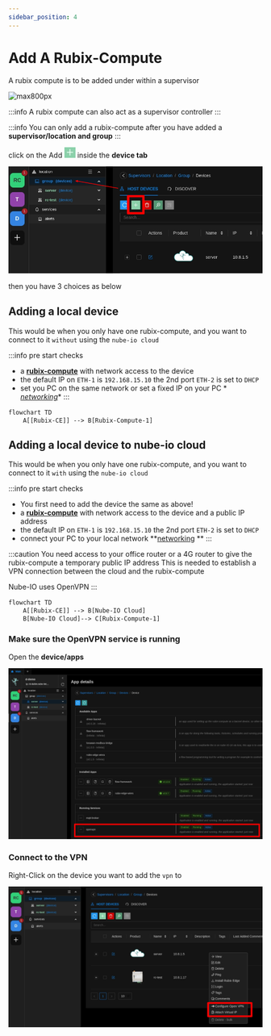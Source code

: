 ```yaml
---
sidebar_position: 4
---
```


# Add A Rubix-Compute

A rubix compute is to be added under within a supervisor

![max800px](img/adding-host.gif)

:::info
A rubix compute can also act as a supervisor controller
:::

:::info
You can only add a rubix-compute after you have added a **supervisor/location and group**
:::

click on the Add ![add-button.png](../img/apps/add-button.png) inside the **device tab**

![max800px](../../hardware/controllers/supervisors/rubix-compute/img/add-device.png)

then you have 3 choices as below

## Adding a local device

This would be when you only have one rubix-compute, and you want to connect to it `without` using the `nube-io cloud`

:::info pre start checks

- a **[rubix-compute](../../hardware/controllers/supervisors/rubix-compute/overview.md)** with network access to the
  device
- the default IP on `ETH-1` is `192.168.15.10` the 2nd port `ETH-2` is set to `DHCP`
- set you PC on the same network or set a fixed IP on your PC *
  *[networking](../../hardware/controllers/supervisors/rubix-compute/networks.md)**
  :::

```mermaid
flowchart TD
    A[[Rubix-CE]] --> B[Rubix-Compute-1]
```

## Adding a local device to nube-io cloud

This would be when you only have one rubix-compute, and you want to connect to it `with` using the `nube-io cloud`

:::info pre start checks

- You first need to add the device the same as above!
- a **[rubix-compute](../../hardware/controllers/supervisors/rubix-compute/overview.md)** with network access to the
  device and a public IP address
- the default IP on `ETH-1` is `192.168.15.10` the 2nd port `ETH-2` is set to `DHCP`
- connect your PC to your local network **[networking](../../hardware/controllers/supervisors/rubix-compute/networks.md)
  **
  :::

:::caution
You need access to your office router or a 4G router to give the rubix-compute a temporary public IP address
This is needed to establish a VPN connection between the cloud and the rubix-compute

Nube-IO uses OpenVPN
:::

```mermaid
flowchart TD
    A[[Rubix-CE]] --> B[Nube-IO Cloud]
    B[Nube-IO Cloud]--> C[Rubix-Compute-1]
```

### Make sure the OpenVPN service is running

Open the **device/apps**

![max800px](../../hardware/controllers/supervisors/rubix-compute/img/vpn-ruuning-service.png)

### Connect to the VPN

Right-Click on the device you want to add the `vpn` to

![max800px](../../hardware/controllers/supervisors/rubix-compute/img/enable-vpn.png)




